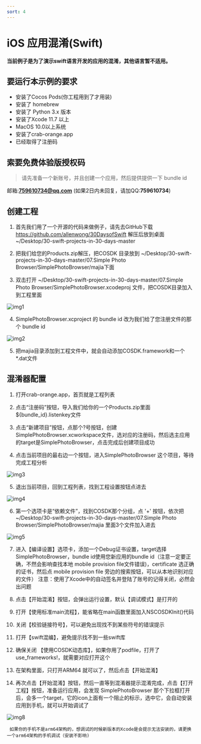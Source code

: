 ```yaml
---
sort: 4
---
```

# iOS 应用混淆(Swift)
**当前例子是为了演示swift语言开发的应用的混淆，其他语言暂不适用。**

## 要运行本示例的要求
- 安装了Cocos Pods(你工程用到了才用装)
- 安装了 homebrew
- 安装了 Python 3.x 版本
- 安装了Xcode 11.7 以上
- MacOS 10.0以上系统
- 安装了crab-orange.app
- 已经取得了注册码

## 索要免费体验版授权码
>请先准备一个新账号，并且创建一个应用，然后提供提供一下 bundle id
>

邮箱:**759610734@qq.com** (如果2日内未回复，请加QQ:**759610734**)

## 创建工程
1. 首先我们用了一个开源的代码来做例子，请先去GitHub下载 https://github.com/allenwong/30DaysofSwift 解压后放到桌面 ~/Desktop/30-swift-projects-in-30-days-master

2. 把我们给您的Products.zip解压，把COSDK 目录放到 ~/Desktop/30-swift-projects-in-30-days-master/07.Simple Photo Browser/SimplePhotoBrowser/majia下面

3. 双击打开 ~/Desktop/30-swift-projects-in-30-days-master/07.Simple Photo Browser/SimplePhotoBrowser.xcodeproj 文件，把COSDK目录加入到工程里面 
>
![img1](http://m.qpic.cn/psc?/V51E5kN14aJcIX2j9YpC3rIJsV2taSpE/bqQfVz5yrrGYSXMvKr.cqXnCOJv*ULNg0eOy679aBTkR1.bCwacDku6THY1d*jicLgO75MXLFQ.CW3c0*2OIIIqJ.3GhqY5whWn8FZR6Reo!/mnull&bo=QALMAAAAAAADB6w!&rf=photolist&t=5)

4. SimplePhotoBrowser.xcproject 的 bundle id 改为我们给了您注册文件的那个 bundle id
>
 ![img2](http://m.qpic.cn/psc?/V51E5kN14aJcIX2j9YpC3rIJsV2taSpE/bqQfVz5yrrGYSXMvKr.cqbg.7ms8eqlBYZjBJE52k56PqIuhSe7bLbIUagvBrcEW1dt8xtxwRxgN7vX0NCPQ*aMwX9InluV7hSpdJONFx2U!/mnull&bo=5ANIAQAAAAADB4w!&rf=photolist&t=5)

5. 把majia目录添加到工程文件中，就会自动添加COSDK.framework和一个*.dat文件

## 混淆器配置
1. 打开crab-orange.app，首页就是工程列表

2. 点击“注册码”按钮，导入我们给你的一个Products.zip里面${bundle_id}.listenkey文件

3. 点击“新建项目”按钮，点那个?号按钮，创建 SimplePhotoBrowser.xcworkspace文件，选对应的注册码，然后选主应用的target是SimplePhotoBrowser，点击完成后创建项目成功

4. 点击当前项目的最右边一个按钮，进入SimplePhotoBrowser 这个项目，等待完成工程分析
>
![img3](http://m.qpic.cn/psc?/V51E5kN14aJcIX2j9YpC3rIJsV2taSpE/bqQfVz5yrrGYSXMvKr.cqRPjDivT3gyNU3.uY15rfAItY*LSj.EPvDaWTbtb6Hfp*pcRt6zq6UqHBsHmj2fRGWS*I6oNNm8*CV0EqHHISak!/mnull&bo=JAJ.AQAAAAADB3s!&rf=photolist&t=5)

5. 退出当前项目，回到工程列表，找到工程设置按钮点进去
>
![img4](http://m.qpic.cn/psc?/V51E5kN14aJcIX2j9YpC3rIJsV2taSpE/bqQfVz5yrrGYSXMvKr.cqb6bJCGDQn.DH*t2gF9rMbVXWvFGbLsSRQV2lbOn0eu2bKKmOCY8kv3U9I0gfzbNXGe4pV5EbShpVcrI4vkf*UI!/mnull&bo=pgGiAAAAAAADByc!&rf=photolist&t=5)

6. 第一个选项卡是“依赖文件”，找到COSDK那个分组，点 '+' 按钮，依次把~/Desktop/30-swift-projects-in-30-days-master/07.Simple Photo Browser/SimplePhotoBrowser/majia 里面3个文件加入进去
>
![img5](http://m.qpic.cn/psc?/V51E5kN14aJcIX2j9YpC3rIJsV2taSpE/TmEUgtj9EK6.7V8ajmQrEC*do*CM*LxyKDUGF*39*dXopHyafmF1otkP6Oz8hR899Lai9l0wAaa.u6GJni60sSJSv75B*MiAqQoc.FiVZp8!/b&bo=0ANuAQAAAAADF44!&rf=viewer_4)

7. 进入【编译设置】选项卡，添加一个Debug证书设置，target选择SimplePhotoBrowser，bundle id使用您新应用的bundle id（注意一定要正确，不然会影响查找本地 mobile provision file文件错误)，certificate 选正确的证书，然后点 mobile provision file 旁边的搜索按钮，可以从本地识别对应的文件） 注意：使用了Xcode中的自动签名并登陆了账号的记得关闭，必然会出问题

8. 点击【开始混淆】按钮，会弹出运行设置，默认【调试模式】是打开的

9. 打开【使用标准main流程】，能省略在main函数里面加入NSCOSDKInit()代码

10. 关闭【校验链接符号】，可以避免出现找不到某些符号的错误提示

11. 打开【swift混编】，避免提示找不到一些swift库

12. 确保关闭 【使用COSDK动态库】，如果你用了podfile，打开了 use_frameworks!，就需要对应打开这个

13. 在架构里面，只打开ARM64 就可以了，然后点击【开始混淆】

14. 再次点击【开始混淆】按钮，然后一直等到混淆器提示混淆完成，点击【打开工程】按钮，准备运行应用，会发现 SimplePhotoBrowser 那个下拉框打开后，会多一个target，它的icon上面有一个阻止的标示，选中它，会自动安装应用到手机，就可以开始调试了
>
![img8](http://m.qpic.cn/psc?/V51E5kN14aJcIX2j9YpC3rIJsV2taSpE/bqQfVz5yrrGYSXMvKr.cqRvFfSMP5d1IBbctnzN6yvBukVMEj6NYCnS*mRF3oCBjEJTAUh3J60aJTWk8HAXqhb7d221ki5tWoJstj*msRWo!/mnull&bo=rAK8AAAAAAADBzA!&rf=photolist&t=5)

```tip
 如果你的手机不是arm64架构的，想调试的时候新版本的Xcode是会提示无法安装的，请更换一个arm64架构的手机调试（安装不影响)
```